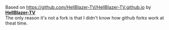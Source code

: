 Based on https://github.com/HellBlazer-TV/HellBlazer-TV.github.io by [**HellBlazer-TV**](https://github.com/HellBlazer-TV)\
The only reason it's not a fork is that I didn't know how github forks work at theat time.
